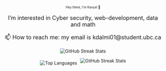 <!-- Center-aligned text with increased font size -->
<p align="center" style="font-size: 10px;">Hey there, I'm Kavya! 👋</p>

<!-- Center-aligned text with increased font size -->
<p align="center" style="font-size: 18px;">I’m interested in Cyber security, web-development, data and math</p>

<!-- Center-aligned text with increased font size -->
<p align="center" style="font-size: 18px;">📫 How to reach me: my email is kdalmi01@student.ubc.ca</p>


<!-- Center-aligned GitHub streak stats -->
<p align="center">
  <img src="https://streak-stats.demolab.com/?user=KavyaDalmia&theme=radical" alt="GitHub Streak Stats">
</p>

<div align="center" style="display: flex; justify-content: center; align-items: center; gap: 10px;">
  <!-- First image -->
  <div>
    <img src="https://github-readme-stats.vercel.app/api/top-langs/?username=KavyaDalmia&theme=radical" alt="Top Languages">
  </div>
  <!-- Second image -->
  <div>
    <img src="https://streak-stats.demolab.com/?user=KavyaDalmia&theme=radical" alt="GitHub Streak Stats">
</p>
  </div>
</div>
<!---
KavyaDalmia/KavyaDalmia is a ✨ special ✨ repository because its `README.md` (this file) appears on your GitHub profile.
You can click the Preview link to take a look at your changes.
--->
